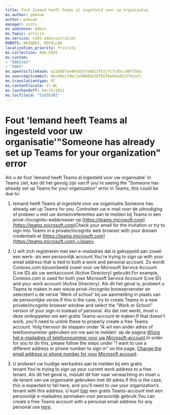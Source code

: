 ```yaml
---
title: Fout Iemand heeft Teams al ingesteld voor uw organisatie
ms.author: pebaum
author: pebaum
manager: scotv
ms.audience: Admin
ms.topic: article
ms.service: o365-administration
ROBOTS: NOINDEX, NOFOLLOW
localization_priority: Priority
ms.collection: Adm_O365
ms.custom:
- "9002343"
- "5063"
ms.openlocfilehash: a22b8d7a64645b57eb813fb2cfc7c45cc90f556a
ms.sourcegitcommit: 8bc60ec34bc1e40685e3976576e04a2623f63a7c
ms.translationtype: HT
ms.contentlocale: nl-NL
ms.lasthandoff: 04/15/2021
ms.locfileid: "51835302"
---
```

# <a name="someone-has-already-set-up-teams-for-your-organization-error"></a><span data-ttu-id="8b0f8-102">Fout 'Iemand heeft Teams al ingesteld voor uw organisatie'</span><span class="sxs-lookup"><span data-stu-id="8b0f8-102">"Someone has already set up Teams for your organization" error</span></span>

<span data-ttu-id="8b0f8-103">Als u de fout 'Iemand heeft Teams al ingesteld voor uw organisatie' in Teams ziet, kan dit het gevolg zijn van:</span><span class="sxs-lookup"><span data-stu-id="8b0f8-103">If you're seeing the "Someone has already set up Teams for your organization" error in Teams, this could be due to:</span></span>

1. <span data-ttu-id="8b0f8-104">Iemand heeft Teams al ingesteld voor uw organisatie.</span><span class="sxs-lookup"><span data-stu-id="8b0f8-104">Someone has already set up Teams for you.</span></span> <span data-ttu-id="8b0f8-105">Controleer uw e-mail voor de uitnodiging of probeer u met uw domeinreferenties aan te melden bij Teams in een privé-/incognito-webbrowser op [https://teams.microsoft.com](https://teams.microsoft.com)</span><span class="sxs-lookup"><span data-stu-id="8b0f8-105">Check your email for the invitation or try to sign into Teams in a private/incognito web browser with your domain credentials at [https://teams.microsoft.com](https://teams.microsoft.com).</span></span>

2. <span data-ttu-id="8b0f8-106">U wilt zich registreren met een e-mailadres dat is gekoppeld aan zowel een werk- als een persoonlijk account.</span><span class="sxs-lookup"><span data-stu-id="8b0f8-106">You're trying to sign up with your email address that is tied to both a work and personal account.</span></span> <span data-ttu-id="8b0f8-107">Zo wordt Contoso.com bijvoorbeeld zowel voor uw Microsoft Service Account (Live ID) als uw werkaccount (Active Directory) gebruikt.</span><span class="sxs-lookup"><span data-stu-id="8b0f8-107">For example, Contoso.com is used for both your Microsoft Service Account (Live ID) and your work account (Active Directory).</span></span> <span data-ttu-id="8b0f8-108">Als dit het geval is, probeert u Teams te maken in een nieuw privé-/incognito browservenster en selecteert u de versie 'Werk of school' bij uw aanmelding in plaats van de persoonlijke versie.</span><span class="sxs-lookup"><span data-stu-id="8b0f8-108">If this is the case, try to create Teams in a new private/incognito browser window and select the “Work or School” version of your sign-in instead of personal.</span></span> <span data-ttu-id="8b0f8-109">Als dat niet werkt, moet u deze ontkoppelen om een gratis Teams-account te maken.</span><span class="sxs-lookup"><span data-stu-id="8b0f8-109">If that doesn’t work, you'll need to unlink these to properly create a free Teams account.</span></span> <span data-ttu-id="8b0f8-110">Volg hiervoor de stappen onder 'Ik wil een ander adres of telefoonnummer gebruiken om me aan te melden' op de pagina [Wijzig het e-mailadres of telefoonnummer voor uw Microsoft-account](https://support.microsoft.com/help/12407).</span><span class="sxs-lookup"><span data-stu-id="8b0f8-110">In order for you to do this, please follow the steps under "I want to use a different address or phone number to sign in" on the page, [Change the email address or phone number for your Microsoft account](https://support.microsoft.com/help/12407).</span></span>

3. <span data-ttu-id="8b0f8-111">U probeert uw huidige werkadres aan te melden bij een gratis tenant.</span><span class="sxs-lookup"><span data-stu-id="8b0f8-111">You're trying to sign up your current work address to a free tenant.</span></span> <span data-ttu-id="8b0f8-112">Als dit het geval is, mislukt dit hier naar verwachting en moet u de tenant van uw organisatie gebruiken met dit adres.</span><span class="sxs-lookup"><span data-stu-id="8b0f8-112">If this is the case, this is expected to fail here, and you'll need to use your organization’s tenant with this address.</span></span> <span data-ttu-id="8b0f8-113">U kunt [hier](https://products.office.com/microsoft-teams/group-chat-software) een gratis Teams-account met een persoonlijk e-mailadres aanmaken voor persoonlijk gebruik.</span><span class="sxs-lookup"><span data-stu-id="8b0f8-113">You can create a free Teams account with a personal email address for any personal use [here](https://products.office.com/microsoft-teams/group-chat-software).</span></span>
